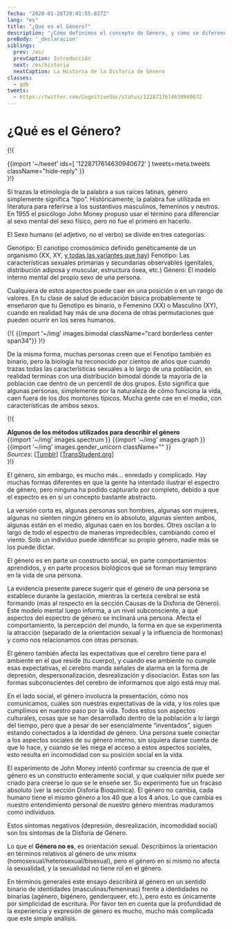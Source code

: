 ```yaml
---
fecha: "2020-01-26T20:41:55.827Z"
lang: "es"
title: "¿Qué es el Género?"
description: "¿Cómo definimos el concepto de Género, y como se diferencia del sexo?"
preBody: '_declaracion'
siblings:
  prev: /es/
  prevCaption: Introducción
  next: /es/historia
  nextCaption: La Historia de la Disforia de Género
classes:
  - gdb
tweets:
  - https://twitter.com/CognitiveSoc/status/1228717614630940672
---
```


# ¿Qué es el Género?

{!{ <div class="gutter">{{import '~/tweet' ids=[
  '1228717614630940672'
] tweets=meta.tweets className="hide-reply" }}</div> }!}

Si trazas la etimología de la palabra a sus raíces latinas, género simplemente significa “tipo”. Históricamente, la palabra fue utilizada en literatura para referirse a los sustantivos masculinos, femeninos y neutros. En 1955 el psicólogo John Money propuso usar el término para diferenciar al sexo mental del sexo físico, pero no fue el primero en hacerlo.

El Sexo humano (el adjetivo, no el verbo) se divide en tres categorías:

Genotipo: El cariotipo cromosómico definido genéticamente de un organismo (XX, XY, [y todas las variantes que hay](https://twitter.com/sciencevet2/status/1035250518870900737?lang=en))
Fenotipo: Las características sexuales primarias y secundarias observables (genitales, distribución adiposa y muscular, estructura ósea, etc.)
Género: El modelo interno mental del propio sexo de una persona.


Cualquiera de estos aspectos puede caer en una posición o en un rango de valores. En tu clase de salud de educación básica probablemente te enseñaron que tu Genotipo es binario, o Femenino (XX) o Masculino (XY), cuando en realidad hay más de una docena de otras permutaciones que pueden ocurrir en los seres humanos.


{!{ {{import '~/img' images.bimodal className="card borderless center span34"}} }!}

De la misma forma, muchas personas creen que el Fenotipo también es binario, pero la biología ha reconocido por cientos de años que cuando trazas todas las características sexuales a lo largo de una población, en realidad terminas con una distribución bimodal donde la mayoría de la población cae dentro de un percentil de dos grupos. Esto significa que algunas personas, simplemente por la naturaleza de cómo funciona la vida, caen fuera de los dos montones típicos. Mucha gente cae en el medio, con características de ambos sexos.

{!{
<div class="">
  <div class="card">
    <div class="card-header"><strong>Algunos de los métodos utilizados para describir el género</strong></div>
    <div class="card-body flex flex-row">
      {{import '~/img' images.spectrum }}
      {{import '~/img' images.graph }}
      {{import '~/img' images.gender_unicorn className="" }}
    </div>
    <div class="card-body">
      <em>Sources:</em>
      [<a href="https://bahamutzero.tumblr.com/post/56838411871/gender-a-visual-guide-when-most-people-think-of">Tumblr</a>]
      [<a href="http://www.transstudent.org/gender">TransStudent.org</a>]
    </div>
  </div>
</div>
}!}

El género, sin embargo, es mucho más… enredado y complicado. Hay muchas formas diferentes en que la gente ha intentado ilustrar el espectro de género, pero ninguna ha podido capturarlo por completo, debido a que el espectro es en sí un concepto bastante abstracto.

La versión corta es, algunas personas son hombres, algunas son mujeres, algunas no sienten ningún género en lo absoluto, algunas sienten ambos, algunas están en el medio, algunas caen en los bordes. Otres oscilan a lo largo de todo el espectro de maneras impredecibles, cambiando como el viento. Solo un individuo puede identificar su propio género, nadie más se los puede dictar.

El género es en parte un constructo social, en parte comportamientos aprendidos, y en parte procesos biológicos que se forman muy temprano en la vida de una persona.

La evidencia presente parece sugerir que el género de una persona se establece durante la gestación, mientras la certeza cerebral se está formando (más al respecto en la sección Causas de la Disforia de Género). Este modelo mental luego informa, a un nivel subconsciente, a qué aspectos del espectro de género se inclinará una persona. Afecta el comportamiento, la percepción del mundo, la forma en que se experimenta la atracción (separado de la orientación sexual y la influencia de hormonas) y como nos relacionamos con otras personas.

El género también afecta las expectativas que el cerebro tiene para el ambiente en el que reside (tu cuerpo), y cuando ese ambiente no cumple esas expectativas, el cerebro manda señales de alarma en la forma de depresión, despersonalización, desrealización y disociación. Estas son las formas subconscientes del cerebro de informarnos que algo está muy mal.

En el lado social, el género involucra la presentación, cómo nos comunicamos, cuáles son nuestras expectativas de la vida, y los roles que cumplimos en nuestro paso por la vida. Todos estos son aspectos culturales, cosas que se han desarrollado dentro de la población a lo largo del tiempo, pero que a pesar de ser esencialmente “inventados”, siguen estando conectados a la identidad de género. Una persona suele conectar a los aspectos sociales de su género interno, sin siquiera darse cuenta de que lo hace, y cuando se les niega el acceso a estos aspectos sociales, esto resulta en incomodidad con su posición social en la vida.

El experimento de John Money intentó confirmar su creencia de que el género es un constructo enteramente social, y que cualquier niñx puede ser criado para creerse lo que se le enseñe ser. Su experimento fue un fracaso absoluto (ver la sección Disforia Bioquímica). El género no cambia, cada humano tiene el mismo género a los 40 que a los 4 años. Lo que cambia es nuestro entendimiento personal de nuestro género mientras maduramos como individuos.

Estos síntomas negativos (depresión, desrealización, incomodidad social) son los síntomas de la Disforia de Género.

Lo que el **Género no es**, es orientación sexual. Describimos la orientación en términos relativos al género de unx mismx (homosexual/heterosexual/bisexual), pero el género en sí mismo no afecta la sexualidad, y la sexualidad no tiene rol en el género.

En términos generales este ensayo describirá al género en un sentido binario de identidades (masculinas/femeninas) frente a identidades no binarias (agénero, bigénero, genderqueer, etc.), pero esto es únicamente por simplicidad de escritura. Por favor ten en cuenta que la profundidad de la experiencia y expresión de género es mucho, mucho más complicada que este simple análisis.
